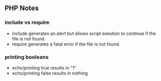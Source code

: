 ## PHP Notes

### include vs require

* include generates an alert but allows script exeution to continue if the file is not found.
* require generates a fatal error if the file is not found. 

### printing booleans

* echo/printing true results in "1"
* echo/printing false results in nothing


